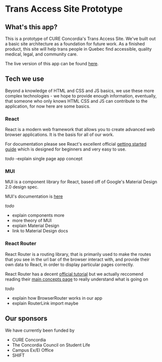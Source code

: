 # Trans Access Site Prototype

## What's this app?

This is a prototype of CURE Concordia's Trans Access Site. We've built out a basic site architecture as a foundation for future work. As a finished product, this site will help trans people in Quebec find accessible, quality medical, legal, and community care.

The live version of this app can be found [here](https://trans-access-site.web.app/).

## Tech we use

Beyond a knowledge of HTML and CSS and JS basics, we use these more complex technologies - we hope to provide enough information, eventually, that someone who only knows HTML CSS and JS can contribute to the application, for now here are some basics.

### React

React is a modern web framework that allows you to create advanced web browser applications. It is the basis for all of our work.

For documentation please see React's excellent official [getting started guide](https://react.dev/learn) which is designed for beginners and very easy to use.

_todo_
-explain single page app concept

### MUI

MUI is a component library for React, based off of Google's Material Design 2.0 design spec.

MUI's documentation is [here](https://mui.com/material-ui/getting-started/overview/)

_todo_

- explain components more
- more theory of MUI
- explain Material Design
- link to Material Design docs

### React Router

React Router is a routing library, that is primarily used to make the routes that you see in the url bar of the browser interact with, and provide their own data to React, in order to display particular pages correctly.

React Router has a decent [official tutorial](https://reactrouter.com/en/main/start/tutorial) but we actually reccomend reading their [main concepts page](https://reactrouter.com/en/main/start/concepts) to really understand what is going on

_todo_

- explain how BrowserRouter works in our app
- explain RouterLink import maybe

## Our sponsors

We have currently been funded by

- CURE Concordia
- The Concordia Council on Student Life
- Campus Ex/El Office
- SHIFT
